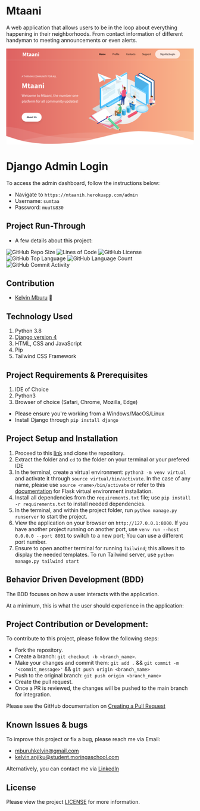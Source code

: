 # Mtaani
A web application that allows users to be in the loop about everything happening in their neighborhoods. From contact information of different handyman to meeting announcements or even alerts.


![Site Screenshot](theme/static/images/Mtaani.png)

# Django Admin Login
To access the admin dashboard, follow the instructions below:

* Navigate to `https://mtaanih.herokuapp.com/admin`
* Username: `sumtaa`
* Password: `muut&830`

## Project Run-Through
* A few details about this project:

![GitHub Repo Size](https://img.shields.io/github/repo-size/kelvinmburu/mtaani)
![Lines of Code](https://img.shields.io/tokei/lines/github/kelvinmburu/mtaani)
![GitHub License](https://img.shields.io/github/license/kelvinmburu/mtaani)
![GitHub Top Language](https://img.shields.io/github/languages/top/kelvinmburu/mtaani)
![GitHub Language Count](https://img.shields.io/github/languages/count/kelvinmburu/mtaani)
![GitHub Commit Activity](https://img.shields.io/github/commit-activity/w/kelvinmburu/mtaani)

## Contribution
- [Kelvin Mburu](https://github.com/kelvinmburu) 📖

## Technology Used

1. Python 3.8
2. [Django version 4](https://docs.djangoproject.com/en/4.0/)
3. HTML, CSS and JavaScript
4. Pip
5. Tailwind CSS Framework
## Project Requirements & Prerequisites

1. IDE of Choice
2. Python3
3. Browser of choice (Safari, Chrome, Mozilla, Edge)

* Please ensure you're working from a Windows/MacOS/Linux
* Install Django through `pip install django`

## Project Setup and Installation

1. Proceed to this [link](https://github.com/kelvinmburu/mtaani.git) and clone the repository.
2. Extract the folder and `cd` to the folder on your terminal or your prefered IDE
3. In the terminal, create a virtual environment: `python3 -m venv virtual` and activate it through `source virtual/bin/activate`. In the case of any name, please use `source <name>/bin/activate` or refer to this [documentation](https://stackoverflow.com/questions/31252791/flask-importerror-no-module-named-flask) for Flask virtual environment installation.
4. Install all dependencies from the `requirements.txt` file; use `pip install -r requirements.txt` to install needed dependencies.
6. In the terminal, and within the project folder, run `python manage.py runserver` to start the project.
7. View the application on your browser on `http://127.0.0.1:8000`. If you have another project running on another port, use `venv run --host 0.0.0.0 --port 8001` to switch to a new port; You can use a different port number.
8. Ensure to open another terminal for running `Tailwind`; this allows it to display the needed templates. To run Tailwind server, use `python manage.py tailwind start`

## Behavior Driven Development (BDD)

The BDD focuses on how a user interacts with the application.

At a minimum, this is what the user should experience in the application:


## Project Contribution or Development:

To contribute to this project, please follow the following steps:
* Fork the repository.
* Create a branch: `git checkout -b <branch_name>`.
* Make your changes and commit them: `git add .` && `git commit -m '<commit_message>'` && `git push origin <branch_name>`
* Push to the original branch: `git push origin <branch_name>`
* Create the pull request.
* Once a PR is reviewed, the changes will be pushed to the main branch for integration.

Please see the GitHub documentation on [Creating a Pull Request](https://help.github.com/en/github/collaborating-with-issues-and-pull-requests/creating-a-pull-request)

## Known Issues & bugs

To improve this project or fix a bug, please reach me via Email:
* [mburuhkelvin@gmail.com](mailto:mburuhkelvin@gmail.com)
* [kelvin.anjiku@student.moringaschool.com](mailto:kelvin.anjiku@student.moringaschool.com)

Alternatively, you can contact me via [LinkedIn](https://www.linkedin.com/in/kelvin-m-560a25135/)

## License

Please view the project [LICENSE](LICENSE) for more information.
